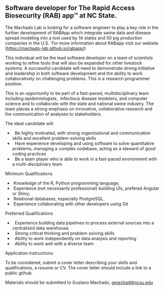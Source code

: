 ## Software developer for The Rapid Access Biosecurity (RAB) app™ at NC State.
  
The Machado Lab is looking for a software engineer to play a key role in the further development of RABApp which integrate swine data and disease spread modeling into a tool used by 14 states and 50 pig production companies in the U.S.  For more information about RABapp visit our website (https://machado-lab.github.io/rabapp/)  
  
This individual will be the lead software developer on a team of scientists working to refine tools that will also be expanded for other livestock systems. A successful candidate will need to demonstrate strong initiative and leadership in both software development and the ability to work collaboratively on challenging problems. This is a research programmer position.  
  
This is an opportunity to be part of a fast-paced, multidisciplinary team including epidemiologists,  infectious disease modelers, and computer science and to collaborate with the state and national swine industry. The team places a strong emphasis on innovative, collaborative research and the communication of analyses to stakeholders.  
  
The ideal candidate will:  
  
-   Be highly motivated, with strong organizational and communication skills and excellent problem-solving skills  
-   Have experience developing and using software to solve quantitative problems, managing a complex codebase, acting as a steward of good coding practices  
-   Be a team player who is able to work in a fast-paced environment with a multi-disciplinary team  
  
Minimum Qualifications  
  
-  Knowledge of the R, Python programming language;    
-  Experience (not necessarily professional) building UIs, prefered Angular or Shiny;  
-  Relational databases, especially PostgreSQL.  
-  Experience collaborating with other developers using Git  
  
Preferred Qualifications  
  
-   Experience building data pipelines to process external sources into a centralized data warehouse.  
-   Strong critical thinking and problem-solving skills  
-   Ability to work independently on data analysis and reporting  
-   Ability to work well with a diverse team  
  
Application instructions:  
  
To be considered, submit a cover letter describing your skills and qualifications, a resume or CV. The cover letter should include a link to a public github.  
  
Materials should be submitted to Gustavo Machado, gmachad@ncsu.edu
